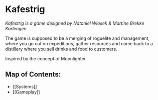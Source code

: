 # Kafestrig

*Kafestrig is a game designed by Nataniel Wlosek & Martine Brekke Karlengen*

The game is supposed to be a merging of roguelite and management, where you go out on expeditions, gather resources and come back to a distillery where you sell drinks and food to customers.

Inspired by the concept of Moonlighter.

## Map of Contents:
- [[Systems]]
- [[Gameplay]]